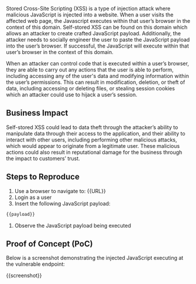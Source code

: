 Stored Cross-Site Scripting (XSS) is a type of injection attack where malicious JavaScript is injected into a website. When a user visits the affected web page, the Javascript executes within that user’s browser in the context of this domain. Self-stored XSS can be found on this domain which allows an attacker to create crafted JavaScript payload. Additionally, the attacker needs to socially engineer the user to paste the JavaScript payload into the user’s browser. If successful, the JavaScript will execute within that user’s browser in the context of this domain.

When an attacker can control code that is executed within a user’s browser, they are able to carry out any actions that the user is able to perform, including accessing any of the user's data and modifying information within the user’s permissions. This can result in modification, deletion, or theft of data, including accessing or deleting files, or stealing session cookies which an attacker could use to hijack a user’s session.

## Business Impact

Self-stored XSS could lead to data theft through the attacker’s ability to manipulate data through their access to the application, and their ability to interact with other users, including performing other malicious attacks, which would appear to originate from a legitimate user. These malicious actions could also result in reputational damage for the business through the impact to customers’ trust.

## Steps to Reproduce

1. Use a browser to navigate to: {{URL}}
1. Login as a user
1. Insert the following JavaScript payload:

```JavaScript
{{payload}}
```

1. Observe the JavaScript payload being executed

## Proof of Concept (PoC)

Below is a screenshot demonstrating the injected JavaScript executing at the vulnerable endpoint:

{{screenshot}}
